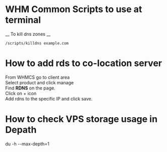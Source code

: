 # WHM Common Scripts to use at terminal 

__ To kill dns zones __
```
/scripts/killdns example.com
```

# How to add rds to co-location server
From WHMCS go to client area <br/>
Select product and click manage <br/>
Find **RDNS** on the page. <br/>
Click on + icon <br/>
Add rdns to the specific IP and click save. <br/>

# How to check VPS storage usage in Depath

du -h --max-depth=1
